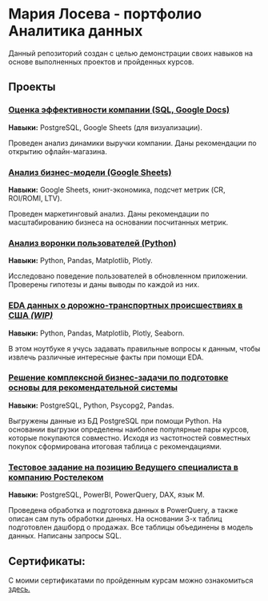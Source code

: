 # Мария Лосева - портфолио Аналитика данных

Данный репозиторий создан с целью демонстрации своих навыков на основе выполненных проектов и пройденных курсов.

## Проекты

### [Оценка эффективности компании (SQL, Google Docs)](https://docs.google.com/document/d/1jYYsFtYmm8B7SfBp24xt-_u1ZVvoh6Xgte2RlNVbAMI/edit?usp=sharing)
**Навыки:** PostgreSQL, Google Sheets (для визуализации).

Проведен анализ динамики выручки компании. Даны рекомендации по открытию офлайн-магазина.

### [Анализ бизнес-модели (Google Sheets)](https://docs.google.com/spreadsheets/d/1Rzo2okRpZsKH8RcGtIwo7yUMsZAgNTb-CKMSr53gh0E/edit?usp=sharing)
**Навыки:** Google Sheets, юнит-экономика, подсчет метрик (CR, ROI/ROMI, LTV).

Проведен маркетинговый анализ. Даны рекомендации по масштабированию бизнеса на основании посчитанных метрик.

### [Анализ воронки пользователей (Python)](https://github.com/A-Somnambula/Data-Analytics/blob/main/Projects/%D0%90%D0%BD%D0%B0%D0%BB%D0%B8%D0%B7_%D0%B2%D0%BE%D1%80%D0%BE%D0%BD%D0%BA%D0%B8_%D0%BF%D0%BE%D0%BB%D1%8C%D0%B7%D0%BE%D0%B2%D0%B0%D1%82%D0%B5%D0%BB%D0%B5%D0%B9/%D0%90%D0%BD%D0%B0%D0%BB%D0%B8%D0%B7%20%D0%B2%D0%BE%D1%80%D0%BE%D0%BD%D0%BA%D0%B8.ipynb)
**Навыки:** Python, Pandas, Matplotlib, Plotly.

Исследовано поведение пользователей в обновленном приложении.
Проверены гипотезы и даны выводы по каждой из них.

### [EDA данных о дорожно-транспортных происшествиях в США *(WIP)*](https://github.com/A-Somnambula/Data-Analytics/blob/main/Projects/US_Accidents/EDA_us_accidents.ipynb)
**Навыки:** Python, Pandas, Matplotlib, Plotly, Seaborn.

В этом ноутбуке я учусь задавать правильные вопросы к данным, чтобы извлечь различные интересные факты при помощи EDA.

### [Решение комплекcной бизнес-задачи по подготовке основы для рекомендательной системы](https://github.com/A-Somnambula/Data-Analytics/blob/main/Projects/%D0%9F%D0%BE%D0%B4%D0%B3%D0%BE%D1%82%D0%BE%D0%B2%D0%BA%D0%B0_%D1%80%D0%B5%D0%BA%D0%BE%D0%BC%D0%B5%D0%BD%D0%B4%D0%B0%D1%82%D0%B5%D0%BB%D1%8C%D0%BD%D0%BE%D0%B9_%D1%81%D0%B8%D1%81%D1%82%D0%B5%D0%BC%D1%8B/Recommendation_system.ipynb)
**Навыки:** PostgreSQL, Python, Psycopg2, Pandas.

Выгружены данные из БД PostgreSQL при помощи Python. На основании выгрузки определены наиболее популярные пары курсов, которые покупаются совместно. Исходя из частотностей совместных покупок сформирована итоговая таблица с рекомендациями.

### [Тестовое задание на позицию Ведущего специалиста в компанию Ростелеком](https://github.com/A-Somnambula/Data-Analytics/tree/main/Projects/Test_Task_Rostelecom)
**Навыки:** PostgreSQL, PowerBI, PowerQuery, DAX, язык M.

Проведена обработка и подготовка данных в PowerQuery, а также описан сам путь обработки данных. На основании 3-х таблиц подготовлен дашборд о продажах. Все таблицы объединены в модель данных. Написаны запросы SQL.

## Сертификаты:

С моими сертификатами по пройденным курсам можно ознакомиться [здесь.](https://github.com/A-Somnambula/Data-Analytics/tree/main/Certificates)
